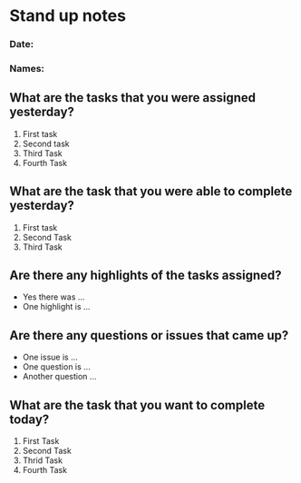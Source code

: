 # Stand up notes 
### Date: 
### Names: 

## What are the tasks that you were assigned yesterday?
1. First task 
2. Second task
3. Third Task
4. Fourth Task 

## What are the task that you were able to complete yesterday?
1. First task
2. Second Task 
3. Third Task 

## Are there any highlights of the tasks assigned?
- Yes there was ...
- One highlight is ...


## Are there any questions or issues that came up?
- One issue is ...
- One question is ...
-  Another question ...

## What are the task that you want to complete today?
1. First Task 
2. Second Task 
3. Thrid Task 
4. Fourth Task 


